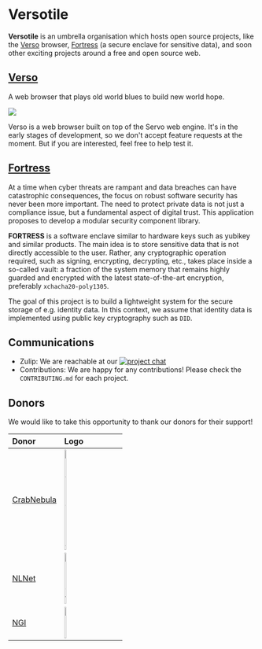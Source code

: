 # Versotile

**Versotile** is an umbrella organisation which hosts open source projects, like the [Verso](https://github.com/versotile-org/verso) browser, [Fortress](https://github.com/versotile-org/fortress) (a secure enclave for sensitive data), and soon other exciting projects around a free and open source web.

## [Verso](https://github.com/versotile-org/verso)

A web browser that plays old world blues to build new world hope.

![](https://github.com/pewsheen/verso/assets/460329/7df44c7d-a4c5-4393-8378-a8b7bc438b03)

Verso is a web browser built on top of the Servo web engine. It's in the early stages of development, so we don't accept feature requests at the moment.
But if you are interested, feel free to help test it.

## [Fortress](https://github.com/versotile-org/fortress)

At a time when cyber threats are rampant and data breaches can have catastrophic consequences,
the focus on robust software security has never been more important.
The need to protect private data is not just a compliance issue, but a fundamental aspect of digital trust.
This application proposes to develop a modular security component library.

**FORTRESS** is a software enclave similar to hardware keys such as yubikey and similar products.
The main idea is to store sensitive data that is not directly accessible to the user. Rather,
any cryptographic operation required, such as signing, encrypting, decrypting, etc.,
takes place inside a so-called vault: a fraction of the system memory that remains highly guarded
and encrypted with the latest state-of-the-art encryption, preferably `xchacha20-poly1305`.

The goal of this project is to build a lightweight system for the secure storage of e.g. identity data.
In this context, we assume that identity data is implemented using public key cryptography such as `DID`.

## Communications

- Zulip: We are reachable at our [![project chat](https://img.shields.io/badge/zulip-57a7ff?style=for-the-badge&labelColor=555555&logo=zulip)](https://versotile.zulipchat.com/)
- Contributions: We are happy for any contributions! Please check the `CONTRIBUTING.md` for each project.

## Donors

We would like to take this opportunity to thank our donors for their support!

| Donor | Logo |
|:-|:-|
| <a href="https://www.crabnebula.dev">CrabNebula</a> | <img src="https://github.com/versotile-org/.github/blob/docs/README.md/assets/logos/logo_cn.svg" width="15%" alt="CrabNebula" /> |
| <a href="https://www.nlnet.nl">NLNet</a> | <img src="https://github.com/versotile-org/.github/blob/docs/README.md/assets/logos/logo_nlnet.svg" width="15%" alt="NLNet" /> |
| <a href="https://www.ngi.eu">NGI</a> |  <img src="https://github.com/versotile-org/.github/blob/docs/README.md/assets/logos/logo_ngi.png" width="15%" alt="NGI" /> |
